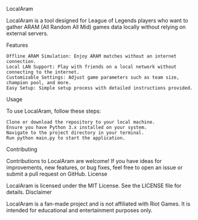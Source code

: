 LocalAram

LocalAram is a tool designed for League of Legends players who want to gather ARAM (All Random All Mid) games data locally without relying on external servers.

Features

    Offline ARAM Simulation: Enjoy ARAM matches without an internet connection.
    Local LAN Support: Play with friends on a local network without connecting to the internet.
    Customizable Settings: Adjust game parameters such as team size, champion pool, and more.
    Easy Setup: Simple setup process with detailed instructions provided.

Usage

To use LocalAram, follow these steps:

    Clone or download the repository to your local machine.
    Ensure you have Python 3.x installed on your system.
    Navigate to the project directory in your terminal.
    Run python main.py to start the application.

Contributing

Contributions to LocalAram are welcome! If you have ideas for improvements, new features, or bug fixes, feel free to open an issue or submit a pull request on GitHub.
License

LocalAram is licensed under the MIT License. See the LICENSE file for details.
Disclaimer

LocalAram is a fan-made project and is not affiliated with Riot Games. It is intended for educational and entertainment purposes only.